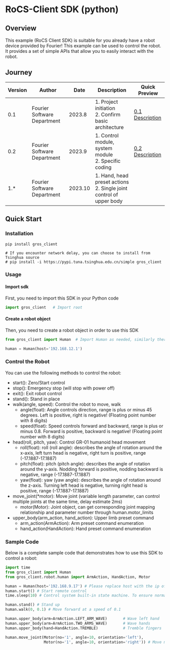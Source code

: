 # RoCS-Client SDK (python)


## Overview
This example (RoCS Client SDK) is suitable for you already have a robot device provided by Fourier! 
This example can be used to control the robot. 
It provides a set of simple APIs that allow you to easily interact with the robot.

## Journey
    
| Version | Author     | Date     | Description                           | Quick Preview                                       |
|-----|--------|--------|------------------------------|--------------------------------------------|
| 0.1 | Fourier Software Department | 2023.8 | 1. Project initiation<br/>2. Confirm basic architecture          | [0.1 Description](https://fftai.github.io/v0.1.html) |
| 0.2 | Fourier Software Department | 2023.9 | 1. Control module, system module<br/>2. Specific coding | [0.2 Description](https://fftai.github.io/v0.2.html) |
| 1.* | Fourier Software Department | 2023.10 | 1. Hand, head preset actions<br/>2. Single joint control of upper body  |  |


## Quick Start

### Installation
    
```shell
pip install gros_client 

# If you encounter network delay, you can choose to install from Tsinghua source 
# pip install -i https://pypi.tuna.tsinghua.edu.cn/simple gros_client
```


### Usage
#### Import sdk
First, you need to import this SDK in your Python code

```python
import gros_client   # Import root
```
#### Create a robot object
Then, you need to create a robot object in order to use this SDK

```python
from gros_client import Human  # Import Human as needed, similarly there are Car, Dog, etc.

human = Human(host='192.168.12.1')
```

### Control the Robot
You can use the following methods to control the robot:

- start(): Zero/Start control
- stop(): Emergency stop (will stop with power off)
- exit(): Exit robot control
- stand(): Stand in place
- walk(angle, speed): Control the robot to move, walk
  - angle(float): Angle controls direction, range is plus or minus 45 degrees. Left is positive, right is negative! (Floating point number with 8 digits)
  - speed(float): Speed controls forward and backward, range is plus or minus 0.8. Forward is positive, backward is negative! (Floating point number with 8 digits)
- head(roll, pitch, yaw): Control GR-01 humanoid head movement
  - roll(float): roll (roll angle): describes the angle of rotation around the x-axis, left turn head is negative, right turn is positive, range (-17.1887-17.1887)
  - pitch(float): pitch (pitch angle): describes the angle of rotation around the y-axis. Nodding forward is positive, nodding backward is negative, range (-17.1887-17.1887)
  - yaw(float): yaw (yaw angle): describes the angle of rotation around the z-axis. Turning left head is negative, turning right head is positive, range (-17.1887-17.1887)
- move_joint(*motor): Move joint (variable length parameter, can control multiple joints at the same time, delay estimate 2ms)
  - motor(Motor): Joint object, can get corresponding joint mapping relationship and parameter number through human.motor_limits
- upper_body(arm_action, hand_action): Upper limb preset command
  - arm_action(ArmAction): Arm preset command enumeration
  - hand_action(HandAction): Hand preset command enumeration
  
### Sample Code
Below is a complete sample code that demonstrates how to use this SDK to control a robot:

```python
import time
from gros_client import Human
from gros_client.robot.human import ArmAction, HandAction, Motor

human = Human(host='192.168.9.17') # Please replace host with the ip of your device
human.start() # Start remote control
time.sleep(10) # Control system built-in state machine. To ensure normal calibration and startup of the robot, it is recommended to execute subsequent instructions after start() instruction for 10s

human.stand() # Stand up
human.walk(0, 0.1) # Move forward at a speed of 0.1

human.upper_body(arm=ArmAction.LEFT_ARM_WAVE)       # Wave left hand
human.upper_body(arm=ArmAction.TWO_ARMS_WAVE)       # Wave hands
human.upper_body(hand=HandAction.TREMBLE)           # Tremble fingers

human.move_joint(Motor(no='1', angle=10, orientation='left'), 
                 Motor(no='1', angle=10, orientation='right')) # Move motor no.1 left and right by 10 degrees each

```
